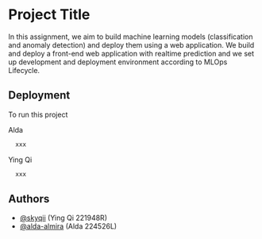 
# Project Title

In this assignment, we aim to build machine learning models (classification and anomaly detection) and deploy them using a web application. We build and deploy a front-end web application with realtime prediction and we set up development and deployment environment according to MLOps Lifecycle.

## Deployment

To run this project

Alda
```bash
  xxx
```
Ying Qi
```bash
  xxx
```



## Authors

- [@skyqii](https://www.github.com/skyqii) (Ying Qi 221948R)
- [@alda-almira](https://www.github.com/alda-almira) (Alda 224526L)

